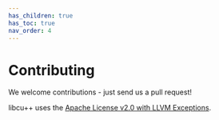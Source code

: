 ```yaml
---
has_children: true
has_toc: true
nav_order: 4
---
```


# Contributing

We welcome contributions - just send us a pull request!

libcu++ uses the [Apache License v2.0 with LLVM Exceptions].

[Apache License v2.0 with LLVM Exceptions]: https://llvm.org/LICENSE.txt
